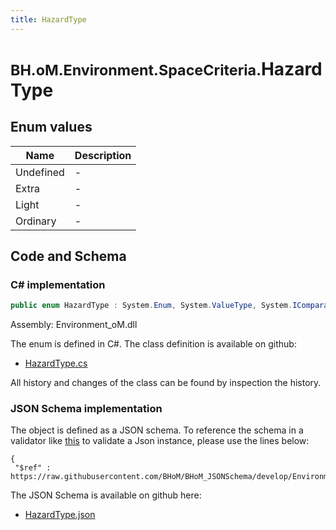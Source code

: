 ```yaml
---
title: HazardType
---
```


# <small>BH.oM.Environment.SpaceCriteria.</small>**HazardType**



## Enum values

| Name            | Description                                                    |
|-----------------|----------------------------------------------------------------|
| Undefined |  -  |
| Extra |  -  |
| Light |  -  |
| Ordinary |  -  |


## Code and Schema

### C# implementation

``` C# title="C#"
public enum HazardType : System.Enum, System.ValueType, System.IComparable, System.ISpanFormattable, System.IFormattable, System.IConvertible
```

Assembly: Environment_oM.dll

The enum is defined in C#. The class definition is available on github:

- [HazardType.cs](https://github.com/BHoM/BHoM/blob/develop/Environment_oM/SpaceCriteria\Enums\HazardType.cs)

All history and changes of the class can be found by inspection the history.
### JSON Schema implementation

The object is defined as a JSON schema. To reference the schema in a validator like [this](https://www.jsonschemavalidator.net/) to validate a Json instance, please use the lines below:

``` { .json .copy .select } title="JSON Schema"
{
 "$ref" : https://raw.githubusercontent.com/BHoM/BHoM_JSONSchema/develop/Environment_oM/SpaceCriteria/HazardType.json}
```

The JSON Schema is available on github here:

- [HazardType.json](https://github.com/BHoM/BHoM_JSONSchema/blob/develop/Environment_oM/SpaceCriteria/HazardType.json)
